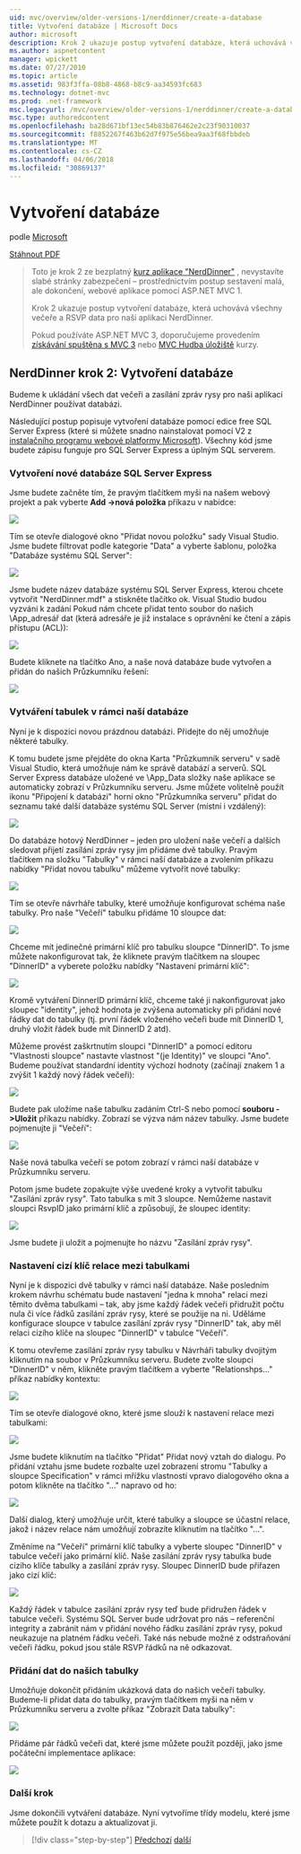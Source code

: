 ```yaml
---
uid: mvc/overview/older-versions-1/nerddinner/create-a-database
title: Vytvoření databáze | Microsoft Docs
author: microsoft
description: Krok 2 ukazuje postup vytvoření databáze, která uchovává všechny večeře a RSVP data pro naši aplikaci NerdDinner.
ms.author: aspnetcontent
manager: wpickett
ms.date: 07/27/2010
ms.topic: article
ms.assetid: 983f3ffa-08b8-4868-b8c9-aa34593fc683
ms.technology: dotnet-mvc
ms.prod: .net-framework
msc.legacyurl: /mvc/overview/older-versions-1/nerddinner/create-a-database
msc.type: authoredcontent
ms.openlocfilehash: ba28d671bf13ec54b83b876462e2c23f90310037
ms.sourcegitcommit: f8852267f463b62d7f975e56bea9aa3f68fbbdeb
ms.translationtype: MT
ms.contentlocale: cs-CZ
ms.lasthandoff: 04/06/2018
ms.locfileid: "30869137"
---
```

<a name="create-a-database"></a>Vytvoření databáze
====================
podle [Microsoft](https://github.com/microsoft)

[Stáhnout PDF](http://aspnetmvcbook.s3.amazonaws.com/aspnetmvc-nerdinner_v1.pdf)

> Toto je krok 2 ze bezplatný [kurz aplikace "NerdDinner"](introducing-the-nerddinner-tutorial.md) , nevystavíte slabé stránky zabezpečení – prostřednictvím postup sestavení malá, ale dokončení, webové aplikace pomocí ASP.NET MVC 1.
> 
> Krok 2 ukazuje postup vytvoření databáze, která uchovává všechny večeře a RSVP data pro naši aplikaci NerdDinner.
> 
> Pokud používáte ASP.NET MVC 3, doporučujeme provedením [získávání spuštěna s MVC 3](../../older-versions/getting-started-with-aspnet-mvc3/cs/intro-to-aspnet-mvc-3.md) nebo [MVC Hudba úložiště](../../older-versions/mvc-music-store/mvc-music-store-part-1.md) kurzy.


## <a name="nerddinner-step-2-creating-the-database"></a>NerdDinner krok 2: Vytvoření databáze

Budeme k ukládání všech dat večeři a zasílání zpráv rysy pro naši aplikaci NerdDinner používat databázi.

Následující postup popisuje vytvoření databáze pomocí edice free SQL Server Express (které si můžete snadno nainstalovat pomocí V2 z [instalačního programu webové platformy Microsoft](https://www.microsoft.com/web/downloads/platform.aspx)). Všechny kód jsme budete zápisu funguje pro SQL Server Express a úplným SQL serverem.

### <a name="creating-a-new-sql-server-express-database"></a>Vytvoření nové databáze SQL Server Express

Jsme budete začněte tím, že pravým tlačítkem myši na našem webový projekt a pak vyberte **Add -&gt;nová položka** příkazu v nabídce:

![](create-a-database/_static/image1.png)

Tím se otevře dialogové okno "Přidat novou položku" sady Visual Studio. Jsme budete filtrovat podle kategorie "Data" a vyberte šablonu, položka "Databáze systému SQL Server":

![](create-a-database/_static/image2.png)

Jsme budete název databáze systému SQL Server Express, kterou chcete vytvořit "NerdDinner.mdf" a stiskněte tlačítko ok. Visual Studio budou vyzváni k zadání Pokud nám chcete přidat tento soubor do našich \App\_adresář dat (která adresáře je již instalace s oprávnění ke čtení a zápis přístupu (ACL)):

![](create-a-database/_static/image3.png)

Budete kliknete na tlačítko Ano, a naše nová databáze bude vytvořen a přidán do našich Průzkumníku řešení:

![](create-a-database/_static/image4.png)

### <a name="creating-tables-within-our-database"></a>Vytváření tabulek v rámci naší databáze

Nyní je k dispozici novou prázdnou databázi. Přidejte do něj umožňuje některé tabulky.

K tomu budete jsme přejděte do okna Karta "Průzkumník serveru" v sadě Visual Studio, která umožňuje nám ke správě databází a serverů. SQL Server Express databáze uložené ve \App\_Data složky naše aplikace se automaticky zobrazí v Průzkumníku serveru. Jsme můžete volitelně použít ikonu "Připojení k databázi" horní okno "Průzkumníka serveru" přidat do seznamu také další databáze systému SQL Server (místní i vzdálený):

![](create-a-database/_static/image5.png)

Do databáze hotový NerdDinner – jeden pro uložení naše večeří a dalších sledovat přijetí zasílání zpráv rysy jim přidáme dvě tabulky. Pravým tlačítkem na složku "Tabulky" v rámci naší databáze a zvolením příkazu nabídky "Přidat novou tabulku" můžeme vytvořit nové tabulky:

![](create-a-database/_static/image6.png)

Tím se otevře návrháře tabulky, které umožňuje konfigurovat schéma naše tabulky. Pro naše "Večeří" tabulku přidáme 10 sloupce dat:

![](create-a-database/_static/image7.png)

Chceme mít jedinečné primární klíč pro tabulku sloupce "DinnerID". To jsme můžete nakonfigurovat tak, že kliknete pravým tlačítkem na sloupec "DinnerID" a vyberete položku nabídky "Nastavení primární klíč":

![](create-a-database/_static/image8.png)

Kromě vytváření DinnerID primární klíč, chceme také ji nakonfigurovat jako sloupec "identity", jehož hodnota je zvýšena automaticky při přidání nové řádky dat do tabulky (tj. první řádek vloženého večeři bude mít DinnerID 1, druhý vložit řádek bude mít DinnerID 2 atd).

Můžeme provést zaškrtnutím sloupci "DinnerID" a pomocí editoru "Vlastnosti sloupce" nastavte vlastnost "(je Identity)" ve sloupci "Ano". Budeme používat standardní identity výchozí hodnoty (začínají znakem 1 a zvýšit 1 každý nový řádek večeři):

![](create-a-database/_static/image9.png)

Budete pak uložíme naše tabulku zadáním Ctrl-S nebo pomocí **souboru -&gt;Uložit** příkazu nabídky. Zobrazí se výzva nám název tabulky. Jsme budete pojmenujte ji "Večeří":

![](create-a-database/_static/image10.png)

Naše nová tabulka večeří se potom zobrazí v rámci naší databáze v Průzkumníku serveru.

Potom jsme budete zopakujte výše uvedené kroky a vytvořit tabulku "Zasílání zpráv rysy". Tato tabulka s mít 3 sloupce. Nemůžeme nastavit sloupci RsvpID jako primární klíč a způsobují, že sloupec identity:

![](create-a-database/_static/image11.png)

Jsme budete ji uložit a pojmenujte ho názvu "Zasílání zpráv rysy".

### <a name="setting-up-a-foreign-key-relationship-between-tables"></a>Nastavení cizí klíč relace mezi tabulkami

Nyní je k dispozici dvě tabulky v rámci naší databáze. Naše posledním krokem návrhu schématu bude nastavení "jedna k mnoha" relaci mezi těmito dvěma tabulkami – tak, aby jsme každý řádek večeři přidružit počtu nula či více řádků zasílání zpráv rysy, které se použije na ni. Uděláme konfigurace sloupce v tabulce zasílání zpráv rysy "DinnerID" tak, aby měl relaci cizího klíče na sloupec "DinnerID" v tabulce "Večeří".

K tomu otevřeme zasílání zpráv rysy tabulku v Návrháři tabulky dvojitým kliknutím na soubor v Průzkumníku serveru. Budete zvolte sloupci "DinnerID" v něm, klikněte pravým tlačítkem a vyberte "Relationshps..." příkaz nabídky kontextu:

![](create-a-database/_static/image12.png)

Tím se otevře dialogové okno, které jsme slouží k nastavení relace mezi tabulkami:

![](create-a-database/_static/image13.png)

Jsme budete kliknutím na tlačítko "Přidat" Přidat nový vztah do dialogu. Po přidání vztahu jsme budete rozbalte uzel zobrazení stromu "Tabulky a sloupce Specification" v rámci mřížku vlastností vpravo dialogového okna a potom klikněte na tlačítko "..." napravo od ho:

![](create-a-database/_static/image14.png)

Další dialog, který umožňuje určit, které tabulky a sloupce se účastní relace, jakož i název relace nám umožňují zobrazíte kliknutím na tlačítko "...".

Změníme na "Večeří" primární klíč tabulky a vyberte sloupec "DinnerID" v tabulce večeří jako primární klíč. Naše zasílání zpráv rysy tabulka bude cizího klíče tabulky a zasílání zpráv rysy. Sloupec DinnerID bude přiřazen jako cizí klíč:

![](create-a-database/_static/image15.png)

Každý řádek v tabulce zasílání zpráv rysy teď bude přidružen řádek v tabulce večeři. Systému SQL Server bude udržovat pro nás – referenční integrity a zabránit nám v přidání nového řádku zasílání zpráv rysy, pokud neukazuje na platném řádku večeři. Také nás nebude možné z odstraňování večeři řádku, pokud jsou stále RSVP řádků na ně odkazovat.

### <a name="adding-data-to-our-tables"></a>Přidání dat do našich tabulky

Umožňuje dokončit přidáním ukázková data do našich večeří tabulky. Budeme-li přidat data do tabulky, pravým tlačítkem myši na něm v Průzkumníku serveru a zvolte příkaz "Zobrazit Data tabulky":

![](create-a-database/_static/image16.png)

Přidáme pár řádků večeři dat, které jsme můžete použít později, jako jsme počáteční implementace aplikace:

![](create-a-database/_static/image17.png)

### <a name="next-step"></a>Další krok

Jsme dokončili vytváření databáze. Nyní vytvoříme třídy modelu, které jsme můžete použít k dotazu a aktualizovat ji.

> [!div class="step-by-step"]
> [Předchozí](create-a-new-aspnet-mvc-project.md)
> [další](build-a-model-with-business-rule-validations.md)

